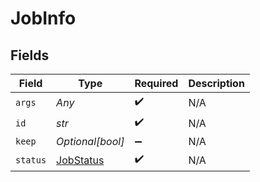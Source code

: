 # JobInfo


## Fields

| Field                                         | Type                                          | Required                                      | Description                                   |
| --------------------------------------------- | --------------------------------------------- | --------------------------------------------- | --------------------------------------------- |
| `args`                                        | *Any*                                         | :heavy_check_mark:                            | N/A                                           |
| `id`                                          | *str*                                         | :heavy_check_mark:                            | N/A                                           |
| `keep`                                        | *Optional[bool]*                              | :heavy_minus_sign:                            | N/A                                           |
| `status`                                      | [JobStatus](../../models/shared/jobstatus.md) | :heavy_check_mark:                            | N/A                                           |